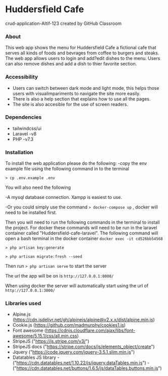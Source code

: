 # Huddersfield Cafe
crud-application-Altif-123 created by GitHub Classroom

### About
This web app shows the menu for Huddersfield Cafe a fictional cafe that serves all kinds of foods and bevrages from coffee to burgers and steaks.
The web app allows users to login and add?edit dishes to the menu. Users can also remove dishes and add a dish to thier favorite section. 

### Accessibility
- Users can switch between dark mode and light mode, this helps those users with visualimpariments to navigate the site more easily.
- There is also a help section that explains how to use all the pages.
- The site is also accesible for the use of screen readers.

### Dependencies 
- tailwindcss/ui
- Laravel -v8
- PHP -v7.3

### Installation
To install the web application please do the following:
-copy the env example file using the following command in to the terminal
 
`> cp .env.example .env`

You will also need the following 
 
-A mysql database connection. Xampp is easiest to use.

-Or you could simply use the command `> docker-compose up` , docker will need to be installed first.

Then you will need to run the following commands in the terminal to install the project. For docker these commands will
need to be run in the laravel container called "Huddersfield-cafe-laravel". The following command will open a bash terminal 
in the docker container `docker exec -it cd526bb54568 ` 

`> php artisan key:generate`

`> php artisan migrate:fresh --seed`

Then run `> php artisan serve` to start the server 

The url the app will be on is `http://127.0.0.1:8000/`

When using docker the server will automatically start using the url of `http://127.0.0.1:3000/`
### Libraries used 
- Alpine.js (https://cdn.jsdelivr.net/gh/alpinejs/alpine@v2.x.x/dist/alpine.min.js)
- Cookie.js (https://github.com/madmurphy/cookies1.js)
- Font awesome (https://cdnjs.cloudflare.com/ajax/libs/font-awesome/5.15.1/css/all.min.css)
- StripeJS ("https://js.stripe.com/v3/") 
- StripeJS docs ("https://stripe.com/docs/js/elements_object/create")
- Jquery ("https://code.jquery.com/jquery-3.5.1.slim.min.js")
- Datatables JS library 
    -("https://cdn.datatables.net/1.10.22/js/jquery.dataTables.min.js")
    -("https://cdn.datatables.net/buttons/1.6.5/js/dataTables.buttons.min.js")


